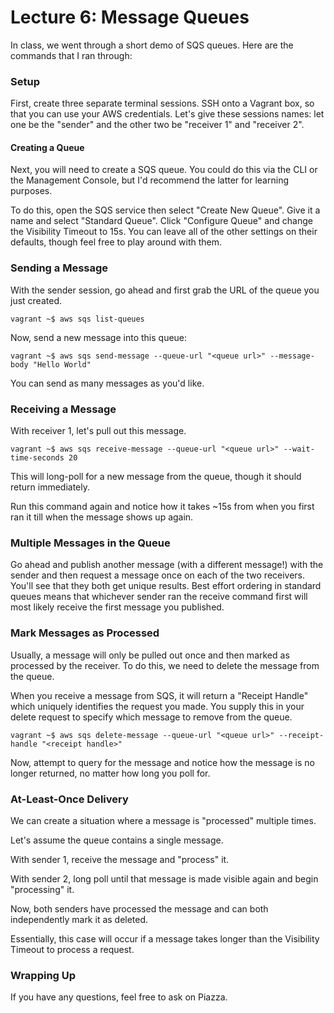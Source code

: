 # Lecture 6: Message Queues

In class, we went through a short demo of SQS queues. Here are the commands that I ran through:

### Setup

First, create three separate terminal sessions. SSH onto a Vagrant box, so that you can use your AWS credentials. Let's give these sessions names: let one be the "sender" and the other two be "receiver 1" and "receiver 2".

#### Creating a Queue

Next, you will need to create a SQS queue. You could do this via the CLI or the Management Console, but I'd recommend the latter for learning purposes.

To do this, open the SQS service then select "Create New Queue". Give it a name and select "Standard Queue". Click "Configure Queue" and change the Visibility Timeout to 15s. You can leave all of the other settings on their defaults, though feel free to play around with them.

### Sending a Message

With the sender session, go ahead and first grab the URL of the queue you just created.

```
vagrant ~$ aws sqs list-queues
```

Now, send a new message into this queue:

```
vagrant ~$ aws sqs send-message --queue-url "<queue url>" --message-body "Hello World"
```

You can send as many messages as you'd like.

### Receiving a Message

With receiver 1, let's pull out this message.

```
vagrant ~$ aws sqs receive-message --queue-url "<queue url>" --wait-time-seconds 20
```

This will long-poll for a new message from the queue, though it should return immediately.

Run this command again and notice how it takes ~15s from when you first ran it till when the message shows up again.

### Multiple Messages in the Queue

Go ahead and publish another message (with a different message!) with the sender and then request a message once on each of the two receivers. You'll see that they both get unique results. Best effort ordering in standard queues means that whichever sender ran the receive command first will most likely receive the first message you published.

### Mark Messages as Processed

Usually, a message will only be pulled out once and then marked as processed by the receiver. To do this, we need to delete the message from the queue.

When you receive a message from SQS, it will return a "Receipt Handle" which uniquely identifies the request you made. You supply this in your delete request to specify which message to remove from the queue.

```
vagrant ~$ aws sqs delete-message --queue-url "<queue url>" --receipt-handle "<receipt handle>"
```

Now, attempt to query for the message and notice how the message is no longer returned, no matter how long you poll for.

### At-Least-Once Delivery

We can create a situation where a message is "processed" multiple times.

Let's assume the queue contains a single message.

With sender 1, receive the message and "process" it.

With sender 2, long poll until that message is made visible again and begin "processing" it.

Now, both senders have processed the message and can both independently mark it as deleted.

Essentially, this case will occur if a message takes longer than the Visibility Timeout to process a request.

### Wrapping Up

If you have any questions, feel free to ask on Piazza.
